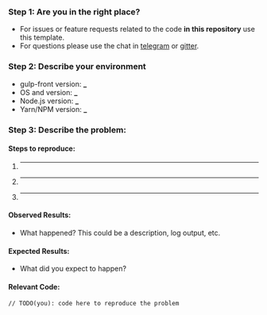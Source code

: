 ### Step 1: Are you in the right place?

* For issues or feature requests related to the code **in this repository** use this template.
* For questions please use the chat in [telegram](https://t.me/gulpfront) or [gitter](https://gitter.im/zoxon/gulp-front).

### Step 2: Describe your environment

* gulp-front version: **\_**
* OS and version: **\_**
* Node.js version: **\_**
* Yarn/NPM version: **\_**

### Step 3: Describe the problem:

#### Steps to reproduce:

1.  ---
2.  ---
3.  ---

#### Observed Results:

* What happened? This could be a description, log output, etc.

#### Expected Results:

* What did you expect to happen?

#### Relevant Code:

```
// TODO(you): code here to reproduce the problem
```
